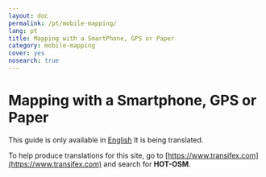 ```yaml
---
layout: doc
permalink: /pt/mobile-mapping/
lang: pt
title: Mapping with a SmartPhone, GPS or Paper
category: mobile-mapping
cover: yes
nosearch: true
---
```


Mapping with a Smartphone, GPS or Paper
=============================

This guide is only available in [English](/en/mobile-mapping/) It is being translated.

To help produce translations for this site, go to [https://www.transifex.com](https://www.transifex.com) and search for **HOT-OSM**.

